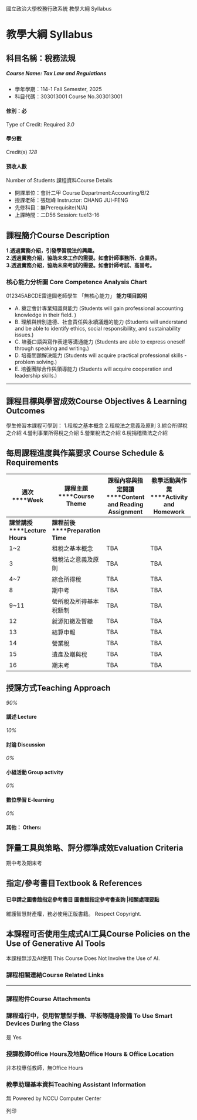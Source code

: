 國立政治大學校務行政系統 教學大綱 Syllabus
# 教學大綱 Syllabus
##  科目名稱：稅務法規 
#####  Course Name: Tax Law and Regulations
  * 學年學期：114-1 Fall Semester, 2025 
  * 科目代碼：303013001 Course No.303013001


#### 修別：必
Type of Credit: Required 
_3.0_
#### 學分數
Credit(s)
_128_
#### 預收人數
Number of Students
課程資料Course Details
  * 開課單位：會計二甲 Course Department:Accounting/B/2 
  * 授課老師：張瑞峰 Instructor: CHANG JUI-FENG 
  * 先修科目：無Prerequisite(N/A)
  * 上課時間：二D56 Session: tue13-16


##  課程簡介Course Description
**1.透過實務介紹，引發學習稅法的興趣。  
2.透過實務介紹，協助未來工作的需要。如會計師事務所、企業界。  
3.透過實務介紹，協助未來考試的需要。如會計師考試、高普考。**
###  核心能力分析圖 Core Competence Analysis Chart
012345ABCDE雷達圖老師學生
「無核心能力」 
**能力項目說明**
  * A. 奠定會計專業知識與能力 (Students will gain professional accounting knowledge in their field. )
  * B. 理解與辨別道德、社會責任與永續議題的能力 (Students will understand and be able to identify ethics, social responsibility, and sustainability issues.)
  * C. 培養口語與寫作表達等溝通能力 (Students are able to express oneself through speaking and writing.)
  * D. 培養問題解決能力 (Students will acquire practical professional skills - problem solving.)
  * E. 培養團隊合作與領導能力 (Students will acquire cooperation and leadership skills.)


* * *
##  課程目標與學習成效Course Objectives & Learning Outcomes 
學生修習本課程可學到：
1.租稅之基本概念
2.租稅法之意義及原則
3.綜合所得稅之介紹
4.營利事業所得稅之介紹
5.營業稅法之介紹
6.稅捐稽徵法之介紹
##  每周課程進度與作業要求 Course Schedule & Requirements
**週次****Week** |  **課程主題****Course Theme** |  **課程內容與指定閱讀****Content and Reading Assignment** |  **教學活動與作業****Activity and Homework** |  **學習投入時數****Estimated time devoted to coursework per week**  
---|---|---|---|---  
**課堂講授****Lecture Hours** |  **課程前後****Preparation Time**  
1~2 |  租稅之基本概念 |  TBA |  TBA |  3 |  4.5  
3 |  租稅法之意義及原則 |  TBA |  TBA |  3 |  4.5  
4~7 |  綜合所得稅 |  TBA |  TBA |  3 |  4.5  
8 |  期中考 |  TBA |  TBA |  3 |  4.5  
9~11 |  營所稅及所得基本稅額制 |  TBA |  TBA |  3 |  4.5  
12 |  就源扣繳及暫繳 |  TBA |  TBA |  3 |  4.5  
13 |  結算申報 |  TBA |  TBA |  3 |  4.5  
14 |  營業稅 |  TBA |  TBA |  3 |  4.5  
15 |  遺產及贈與稅 |  TBA |  TBA |  3 |  4.5  
16 |  期末考 |  TBA |  TBA |  3 |  4.5  
##  授課方式Teaching Approach
_90%_
####  講述 Lecture
_10%_
####  討論 Discussion
_0%_
####  小組活動 Group activity
_0%_
####  數位學習 E-learning
_0%_
####  其他： Others:
##  評量工具與策略、評分標準成效Evaluation Criteria
期中考及期末考
##  指定/參考書目Textbook & References
####  已申請之圖書館指定參考書目  圖書館指定參考書查詢 |相關處理要點
維護智慧財產權，務必使用正版書籍。 Respect Copyright.
##  本課程可否使用生成式AI工具Course Policies on the Use of Generative AI Tools
本課程無涉及AI使用 This Course Does Not Involve the Use of AI.
###  課程相關連結Course Related Links
* * *
###  課程附件Course Attachments
###  課程進行中，使用智慧型手機、平板等隨身設備 To Use Smart Devices During the Class
是  Yes
###  授課教師Office Hours及地點Office Hours & Office Location
非本校專任教師，無Office Hours
###  教學助理基本資料Teaching Assistant Information
無
Powered by NCCU Computer Center
  
列印

